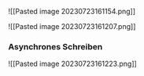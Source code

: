![[Pasted image 20230723161154.png]]


![[Pasted image 20230723161207.png]]


### Asynchrones Schreiben
![[Pasted image 20230723161223.png]]